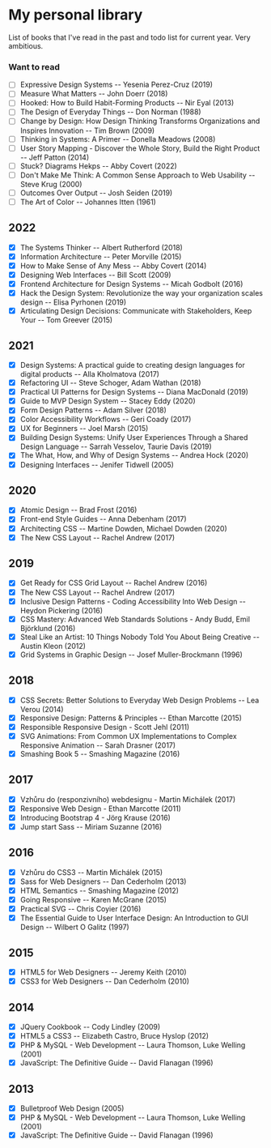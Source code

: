# My personal library

List of books that I've read in the past and todo list for current year. Very ambitious.

### Want to read
- [ ] Expressive Design Systems -- Yesenia Perez-Cruz (2019)
- [ ] Measure What Matters -- John Doerr (2018)
- [ ] Hooked: How to Build Habit-Forming Products -- Nir Eyal (2013)
- [ ] The Design of Everyday Things -- Don Norman (1988)
- [ ] Change by Design: How Design Thinking Transforms Organizations and Inspires Innovation -- Tim Brown (2009)
- [ ] Thinking in Systems: A Primer -- Donella Meadows (2008)
- [ ] User Story Mapping - Discover the Whole Story, Build the Right Product -- Jeff Patton (2014)
- [ ] Stuck? Diagrams Hekps -- Abby Covert (2022)
- [ ] Don't Make Me Think: A Common Sense Approach to Web Usability -- Steve Krug (2000)
- [ ] Outcomes Over Output -- Josh Seiden (2019)
- [ ] The Art of Color -- Johannes Itten (1961)
## 2022
- [x] The Systems Thinker -- Albert Rutherford (2018)
- [x] Information Architecture -- Peter Morville (2015)
- [x] How to Make Sense of Any Mess -- Abby Covert (2014)
- [x] Designing Web Interfaces -- Bill Scott (2009)
- [x] Frontend Architecture for Design Systems -- Micah Godbolt (2016)
- [x] Hack the Design System: Revolutionize the way your organization scales design -- Elisa Pyrhonen (2019)
- [x] Articulating Design Decisions: Communicate with Stakeholders, Keep Your -- Tom Greever (2015)
## 2021
- [x] Design Systems: A practical guide to creating design languages for digital products -- Alla Kholmatova (2017)
- [x] Refactoring UI -- Steve Schoger, Adam Wathan (2018)
- [x] Practical UI Patterns for Design Systems -- Diana MacDonald (2019)
- [x] Guide to MVP Design System -- Stacey Eddy (2020)
- [x] Form Design Patterns -- Adam Silver (2018)
- [x] Color Accessibility Workflows -- Geri Coady (2017)
- [x] UX for Beginners -- Joel Marsh (2015)
- [x] Building Design Systems: Unify User Experiences Through a Shared Design Language -- Sarrah Vesselov, Taurie Davis (2019)
- [x] The What, How, and Why of Design Systems -- Andrea Hock (2020)
- [x] Designing Interfaces -- Jenifer Tidwell (2005)
## 2020
- [x] Atomic Design -- Brad Frost (2016)
- [x] Front-end Style Guides -- Anna Debenham (2017)
- [x] Architecting CSS -- Martine Dowden, Michael Dowden (2020)
- [x] The New CSS Layout -- Rachel Andrew (2017)

## 2019
- [x] Get Ready for CSS Grid Layout -- Rachel Andrew (2016)
- [x] The New CSS Layout -- Rachel Andrew (2017)
- [x] Inclusive Design Patterns - Coding Accessibility Into Web Design -- Heydon Pickering (2016)
- [x] CSS Mastery: Advanced Web Standards Solutions - Andy Budd, Emil Björklund (2016)
- [x] Steal Like an Artist: 10 Things Nobody Told You About Being Creative -- Austin Kleon (2012)
- [x] Grid Systems in Graphic Design -- Josef Muller-Brockmann (1996)
## 2018
- [x] CSS Secrets: Better Solutions to Everyday Web Design Problems -- Lea Verou (2014)
- [x] Responsive Design: Patterns & Principles -- Ethan Marcotte (2015)
- [x] Responsible Responsive Design - Scott Jehl (2011)
- [x] SVG Animations: From Common UX Implementations to Complex Responsive Animation -- Sarah Drasner (2017)
- [x] Smashing Book 5 -- Smashing Magazine (2016)

## 2017
- [x] Vzhůru do (responziv­ního) webdesignu - Martin Michálek (2017)
- [x] Responsive Web Design - Ethan Marcotte (2011)
- [x] Introducing Bootstrap 4 - Jörg Krause (2016)
- [x] Jump start Sass -- Miriam Suzanne (2016)

## 2016
- [x] Vzhůru do CSS3 -- Martin Michálek (2015)
- [x] Sass for Web Designers -- Dan Cederholm (2013)
- [x] HTML Semantics -- Smashing Magazine (2012)
- [x] Going Responsive -- Karen McGrane (2015)
- [x] Practical SVG -- Chris Coyier (2016)
- [x] The Essential Guide to User Interface Design: An Introduction to GUI Design -- Wilbert O Galitz (1997)

## 2015
- [x] HTML5 for Web Designers -- Jeremy Keith (2010)
- [x] CSS3 for Web Designers -- Dan Cederholm (2010)

## 2014
- [x] JQuery Cookbook -- Cody Lindley (2009)
- [x] HTML5 a CSS3 -- Elizabeth Castro, Bruce Hyslop (2012)
- [x] PHP & MySQL - Web Development -- Laura Thomson, Luke Welling (2001)
- [x] JavaScript: The Definitive Guide -- David Flanagan (1996)

## 2013
- [x] Bulletproof Web Design (2005)
- [x] PHP & MySQL - Web Development -- Laura Thomson, Luke Welling (2001)
- [x] JavaScript: The Definitive Guide -- David Flanagan (1996)
